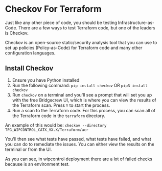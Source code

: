 # Checkov For Terraform

Just like any other piece of code, you should be testing Infrastructure-as-Code. There are a few ways to test Terraform code, but one of the leaders is Checkov.

Checkov is an open-source static/security analysis tool that you can use to set up policies (Policy-as-Code) for Terraform code and many other configuration languages.

## Install Checkov

1. Ensure you have Python installed
2. Run the following command:
`pip install checkov`
OR
`pip3 install checkov`
3. Run `checkov` on a terminal and you'll see a prompt that will set you up with the free Bridgecrew UI, which is where you can view the results of the Terraform scan. Press `Y` to start the process.
4. Run a scan to the Terraform code. For this process, you can scan all of the Terraform code in the `terraform` directory.

An example of this would be:
`checkov --directory TFG_WIPCONTROL_CATX_VX.X/Terraform/acr`

You'll then see what tests have passed, what tests have failed, and what you can do to remediate the issues. You can either view the results on the terminal or from the UI.

As you can see, in wipcontrol deployment there are a lot of failed checks because is an environment test.
